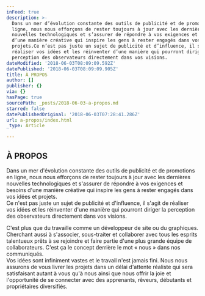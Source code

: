 ```yaml
---
inFeed: true
description: >-
  Dans un mer d’évolution constante des outils de publicité et de promotions en
  ligne, nous nous efforçons de rester toujours à jour avec les dernières
  nouvelles technologiques et s’assurer de répondre à vos exigences et besoins
  d’une manière créative qui inspire les gens à rester engagés dans vos idées et
  projets.Ce n’est pas juste un sujet de publicité et d’influence, il s’agit de
  réaliser vos idées et les réinventer d’une manière qui pourront diriger la
  perception des observateurs directement dans vos visions.
dateModified: '2018-06-03T08:09:09.592Z'
datePublished: '2018-06-03T08:09:09.905Z'
title: À PROPOS
author: []
publisher: {}
via: {}
hasPage: true
sourcePath: _posts/2018-06-03-a-propos.md
starred: false
datePublishedOriginal: '2018-06-03T07:28:41.286Z'
url: a-propos/index.html
_type: Article

---
```

## **À PROPOS**

Dans un mer d'évolution constante des outils de publicité et de promotions en ligne, nous nous efforçons de rester toujours à jour avec les dernières nouvelles technologiques et s'assurer de répondre à vos exigences et besoins d'une manière créative qui inspire les gens à rester engagés dans vos idées et projets.  
Ce n'est pas juste un sujet de publicité et d'influence, il s'agit de réaliser vos idées et les réinventer d'une manière qui pourront diriger la perception des observateurs directement dans vos visions.

C'est plus que du travaille comme un développeur de site ou du graphiques. Cherchant aussi à s'associer, sous-traiter et collaborer avec tous les esprits talentueux prêts à se rejoindre et faire partie d'une plus grande équipe de collaborateurs. C'est ça le concept derrière le mot « nous » dans nos communiqués.  
Vos idées sont infiniment vastes et le travail n'est jamais fini. Nous nous assurons de vous livrer les projets dans un délai d'attente réaliste qui sera satisfaisant autant à vous qu'à nous ainsi que nous offrir la joie et l'opportunité de se connecter avec des apprenants, rêveurs, débutants et propriétaires diversifiés.